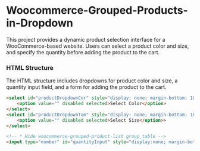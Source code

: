 # Woocommerce-Grouped-Products-in-Dropdown
This project provides a dynamic product selection interface for a WooCommerce-based website. Users can select a product color and size, and specify the quantity before adding the product to the cart.

### HTML Structure

The HTML structure includes dropdowns for product color and size, a quantity input field, and a form for adding the product to the cart.

```html
<select id="productDropdownCor" style="display: none; margin-bottom: 10px; width: 200px;">
    <option value="" disabled selected>Select Color</option>
</select>
<select id="productDropdownTam" style="display: none; margin-bottom: 10px; width: 200px;">
    <option value="" disabled selected>Select Size</option>>
</select>

<!-- * Hide woocommerce-grouped-product-list group_table -->
<input type="number" id="quantityInput" style="display:none; margin-bottom: 10px; width: 100px;" placeholder="Enter quantity" min="1" max="999" step="1" value="1">
            
